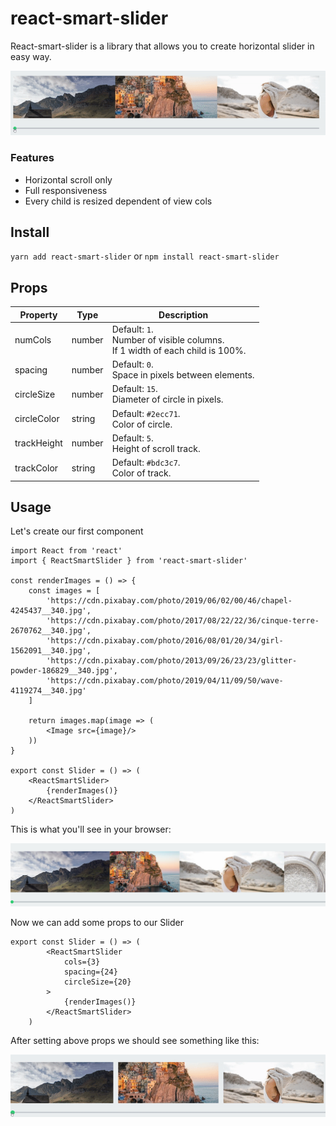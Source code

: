 # react-smart-slider

React-smart-slider is a library that allows you to create horizontal slider in easy way.

<p align="center">
  <img src="assets/react-smart-slider-demo-first.gif" />
</p>

### Features

- Horizontal scroll only
- Full responsiveness
- Every child is resized dependent of view cols

## Install
`yarn add react-smart-slider` or `npm install react-smart-slider`

## Props

Property      | Type          | Description
------------- | ------------- | ------------
numCols       | number        | Default: `1`.<br> Number of visible columns.<br>If 1 width of each child is 100%.
spacing       | number        | Default: `0`.<br> Space in pixels between elements.
circleSize    | number        | Default: `15`.<br> Diameter of circle in pixels.
circleColor   | string        | Default: `#2ecc71`.<br> Color of circle.
trackHeight   | number        | Default: `5`.<br> Height of scroll track.
trackColor    | string        | Default: `#bdc3c7`.<br> Color of track.

## Usage

Let's create our first component

    import React from 'react'
    import { ReactSmartSlider } from 'react-smart-slider'
    
    const renderImages = () => {
        const images = [
            'https://cdn.pixabay.com/photo/2019/06/02/00/46/chapel-4245437__340.jpg',
            'https://cdn.pixabay.com/photo/2017/08/22/22/36/cinque-terre-2670762__340.jpg',
            'https://cdn.pixabay.com/photo/2016/08/01/20/34/girl-1562091__340.jpg',
            'https://cdn.pixabay.com/photo/2013/09/26/23/23/glitter-powder-186829__340.jpg',
            'https://cdn.pixabay.com/photo/2019/04/11/09/50/wave-4119274__340.jpg'
        ]
    
        return images.map(image => (
            <Image src={image}/>
        ))
    }
    
    export const Slider = () => (
        <ReactSmartSlider>
            {renderImages()}
        </ReactSmartSlider>
    )
    
This is what you'll see in your browser:

<p align="center">
  <img src="assets/usage-first.png" />
</p>

Now we can add some props to our Slider

    export const Slider = () => (
            <ReactSmartSlider
                cols={3}
                spacing={24}
                circleSize={20}
            >
                {renderImages()}
            </ReactSmartSlider>
        )

After setting above props we should see something like this:

<p align="center">
  <img src="assets/react-smart-slider-demo-second.gif" />
</p>
